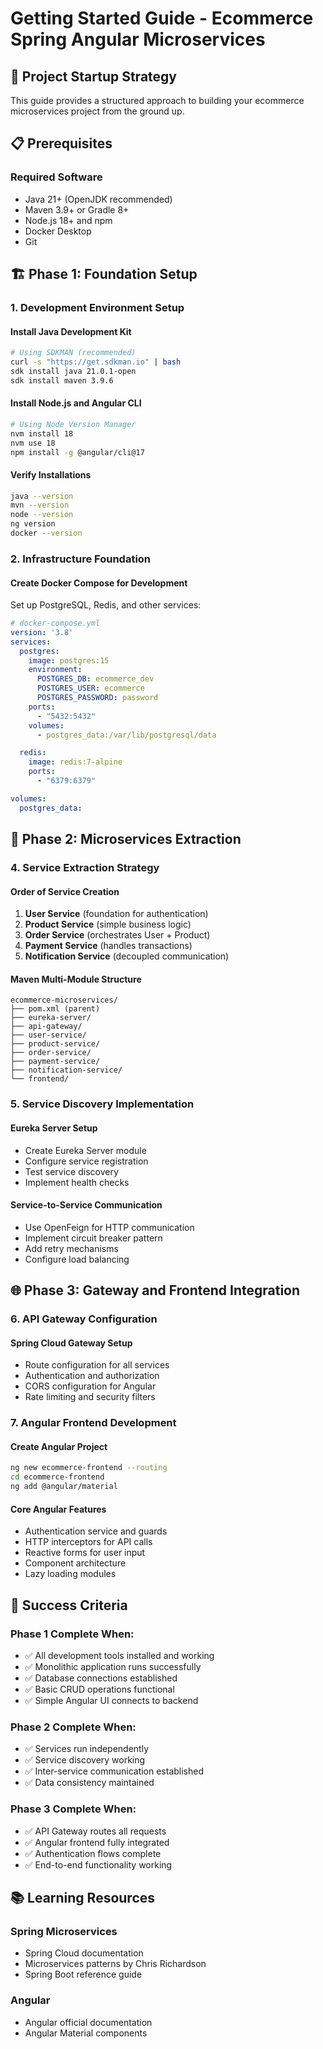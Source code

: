 # Getting Started Guide - Ecommerce Spring Angular Microservices

## 🚀 **Project Startup Strategy**

This guide provides a structured approach to building your ecommerce microservices project from the ground up.

## 📋 **Prerequisites**

### **Required Software**
- Java 21+ (OpenJDK recommended)
- Maven 3.9+ or Gradle 8+
- Node.js 18+ and npm
- Docker Desktop
- Git

## 🏗️ **Phase 1: Foundation Setup**

### **1. Development Environment Setup**

#### **Install Java Development Kit**
```bash
# Using SDKMAN (recommended)
curl -s "https://get.sdkman.io" | bash
sdk install java 21.0.1-open
sdk install maven 3.9.6
```

#### **Install Node.js and Angular CLI**
```bash
# Using Node Version Manager
nvm install 18
nvm use 18
npm install -g @angular/cli@17
```

#### **Verify Installations**
```bash
java --version
mvn --version
node --version
ng version
docker --version
```

### **2. Infrastructure Foundation**

#### **Create Docker Compose for Development**
Set up PostgreSQL, Redis, and other services:

```yaml
# docker-compose.yml
version: '3.8'
services:
  postgres:
    image: postgres:15
    environment:
      POSTGRES_DB: ecommerce_dev
      POSTGRES_USER: ecommerce
      POSTGRES_PASSWORD: password
    ports:
      - "5432:5432"
    volumes:
      - postgres_data:/var/lib/postgresql/data

  redis:
    image: redis:7-alpine
    ports:
      - "6379:6379"

volumes:
  postgres_data:
```

## 🔧 **Phase 2: Microservices Extraction**

### **4. Service Extraction Strategy**

#### **Order of Service Creation**
1. **User Service** (foundation for authentication)
2. **Product Service** (simple business logic)
3. **Order Service** (orchestrates User + Product)
4. **Payment Service** (handles transactions)
5. **Notification Service** (decoupled communication)

#### **Maven Multi-Module Structure**
```
ecommerce-microservices/
├── pom.xml (parent)
├── eureka-server/
├── api-gateway/
├── user-service/
├── product-service/
├── order-service/
├── payment-service/
├── notification-service/
└── frontend/
```

### **5. Service Discovery Implementation**

#### **Eureka Server Setup**
- Create Eureka Server module
- Configure service registration
- Test service discovery
- Implement health checks

#### **Service-to-Service Communication**
- Use OpenFeign for HTTP communication
- Implement circuit breaker pattern
- Add retry mechanisms
- Configure load balancing

## 🌐 **Phase 3: Gateway and Frontend Integration**

### **6. API Gateway Configuration**

#### **Spring Cloud Gateway Setup**
- Route configuration for all services
- Authentication and authorization
- CORS configuration for Angular
- Rate limiting and security filters

### **7. Angular Frontend Development**

#### **Create Angular Project**
```bash
ng new ecommerce-frontend --routing
cd ecommerce-frontend
ng add @angular/material
```

#### **Core Angular Features**
- Authentication service and guards
- HTTP interceptors for API calls
- Reactive forms for user input
- Component architecture
- Lazy loading modules

## 🎯 **Success Criteria**

### **Phase 1 Complete When:**
- ✅ All development tools installed and working
- ✅ Monolithic application runs successfully
- ✅ Database connections established
- ✅ Basic CRUD operations functional
- ✅ Simple Angular UI connects to backend

### **Phase 2 Complete When:**
- ✅ Services run independently
- ✅ Service discovery working
- ✅ Inter-service communication established
- ✅ Data consistency maintained

### **Phase 3 Complete When:**
- ✅ API Gateway routes all requests
- ✅ Angular frontend fully integrated
- ✅ Authentication flows complete
- ✅ End-to-end functionality working

## 📚 **Learning Resources**

### **Spring Microservices**
- Spring Cloud documentation
- Microservices patterns by Chris Richardson
- Spring Boot reference guide

### **Angular**
- Angular official documentation
- Angular Material components